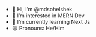 - 👋 Hi, I’m @mdsohelshek
- 👀 I’m interested in MERN Dev
- 🌱 I’m currently learning Next Js
- 😄 Pronouns: He/Him

<!---
mdsohelshek/mdsohelshek is a ✨ special ✨ repository because its `README.md` (this file) appears on your GitHub profile.
You can click the Preview link to take a look at your changes.
--->

